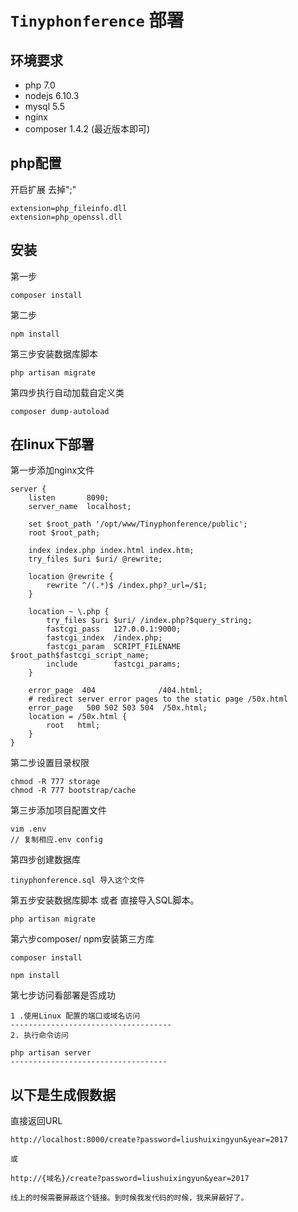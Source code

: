 # `Tinyphonference` 部署

## 环境要求
- php 7.0 
- nodejs 6.10.3 
- mysql 5.5
- nginx 
- composer 1.4.2 (最近版本即可)

## php配置
开启扩展 去掉";"
```angular2html
extension=php_fileinfo.dll
extension=php_openssl.dll

```


## 安装
第一步
```apacheconfig
composer install
```
第二步
```apacheconfig
npm install
```
第三步安装数据库脚本
```apacheconfig
php artisan migrate
```
第四步执行自动加载自定义类
```apacheconfig
composer dump-autoload
```

## 在linux下部署
第一步添加nginx文件
```nginx
server {
    listen       8090;
    server_name  localhost;

    set $root_path '/opt/www/Tinyphonference/public';
    root $root_path;

    index index.php index.html index.htm;
    try_files $uri $uri/ @rewrite;

    location @rewrite {
        rewrite ^/(.*)$ /index.php?_url=/$1;
    }

    location ~ \.php {
        try_files $uri $uri/ /index.php?$query_string;
        fastcgi_pass   127.0.0.1:9000;
        fastcgi_index  /index.php;
        fastcgi_param  SCRIPT_FILENAME  $root_path$fastcgi_script_name;
        include        fastcgi_params;
    }

    error_page  404              /404.html;
    # redirect server error pages to the static page /50x.html
    error_page   500 502 503 504  /50x.html;
    location = /50x.html {
        root   html;
    }
}

```

第二步设置目录权限
```apacheconfig
chmod -R 777 storage
chmod -R 777 bootstrap/cache

```

第三步添加项目配置文件
```
vim .env
// 复制相应.env config
```
第四步创建数据库
```
tinyphonference.sql 导入这个文件
```

第五步安装数据库脚本  或者 直接导入SQL脚本。
```apacheconfig
php artisan migrate
```

第六步composer/ npm安装第三方库
```
composer install

npm install
```

第七步访问看部署是否成功
```
1 .使用Linux 配置的端口或域名访问
------------------------------------
2. 执行命令访问

php artisan server
-----------------------------------
```



## 以下是生成假数据

直接返回URL 
```
http://localhost:8000/create?password=liushuixingyun&year=2017

或

http://{域名}/create?password=liushuixingyun&year=2017

线上的时候需要屏蔽这个链接。到时候我发代码的时候，我来屏蔽好了。

```




